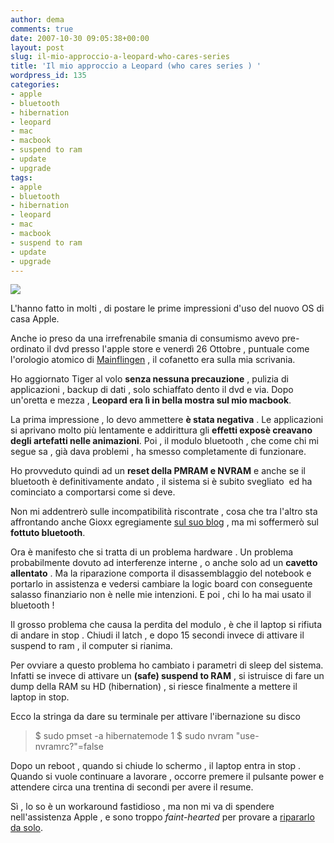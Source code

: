 ```yaml
---
author: dema
comments: true
date: 2007-10-30 09:05:38+00:00
layout: post
slug: il-mio-approccio-a-leopard-who-cares-series
title: 'Il mio approccio a Leopard (who cares series ) '
wordpress_id: 135
categories:
- apple
- bluetooth
- hibernation
- leopard
- mac
- macbook
- suspend to ram
- update
- upgrade
tags:
- apple
- bluetooth
- hibernation
- leopard
- mac
- macbook
- suspend to ram
- update
- upgrade
---
```


![](http://dema.tv/wp-content/uploads/2007/10/1734271592_6faa890f42_o.jpg)

L'hanno fatto in molti , di postare le prime impressioni d'uso del nuovo OS di casa Apple.

Anche io preso da una irrefrenabile smania di consumismo avevo pre-ordinato il dvd presso l'apple store e venerdì 26 Ottobre , puntuale come l'orologio atomico di [Mainflingen](http://www.dcf77.com/) , il cofanetto era sulla mia scrivania.

Ho aggiornato Tiger al volo **senza nessuna precauzione** , pulizia di applicazioni , backup di dati , solo schiaffato dento il dvd e via. Dopo un'oretta e mezza , **Leopard era lì in bella mostra sul mio macbook**.

La prima impressione , lo devo ammettere **è stata negativa** . Le applicazioni si aprivano molto più lentamente e addirittura gli **effetti exposè creavano degli artefatti nelle animazioni**. Poi , il modulo bluetooth , che come chi mi segue sa , già dava problemi , ha smesso completamente di funzionare.

Ho provveduto quindi ad un **reset della PMRAM e NVRAM** e anche se il bluetooth è definitivamente andato , il sistema si è subito svegliato  ed ha cominciato a comportarsi come si deve.

Non mi addentrerò sulle incompatibilità riscontrate , cosa che tra l'altro sta affrontando anche Gioxx egregiamente [sul suo blog](http://gioxx.org/2007/10/29/aggiornamento-a-leopard/) , ma mi soffermerò sul **fottuto bluetooth**.

Ora è manifesto che si tratta di un problema hardware . Un problema probabilmente dovuto ad interferenze interne , o anche solo ad un **cavetto allentato** . Ma la riparazione comporta il disassemblaggio del notebook e portarlo in assistenza e vedersi cambiare la logic board con conseguente salasso finanziario non è nelle mie intenzioni. E poi , chi lo ha mai usato il bluetooth !

Il grosso problema che causa la perdita del modulo , è che il laptop si rifiuta di andare in stop . Chiudi il latch , e dopo 15 secondi invece di attivare il suspend to ram , il computer si rianima.

Per ovviare a questo problema ho cambiato i parametri di sleep del sistema. Infatti se invece di attivare un **(safe) suspend to RAM** , si istruisce di fare un dump della RAM su HD (hibernation) , si riesce finalmente a mettere il laptop in stop.

Ecco la stringa da dare su terminale per attivare l'ibernazione su disco


<blockquote>$ sudo pmset -a hibernatemode 1
$ sudo nvram "use-nvramrc?"=false</blockquote>


Dopo un reboot , quando si chiude lo schermo , il laptop entra in stop . Quando si vuole continuare a lavorare , occorre premere il pulsante power e attendere circa una trentina di secondi per avere il resume.

Sì , lo so è un workaround fastidioso , ma non mi va di spendere nell'assistenza Apple , e sono troppo _faint-hearted_ per provare a [ripararlo da solo](http://www.ifixit.com/Guide/Mac/MacBook/Bluetooth-Antenna/86/21/).
